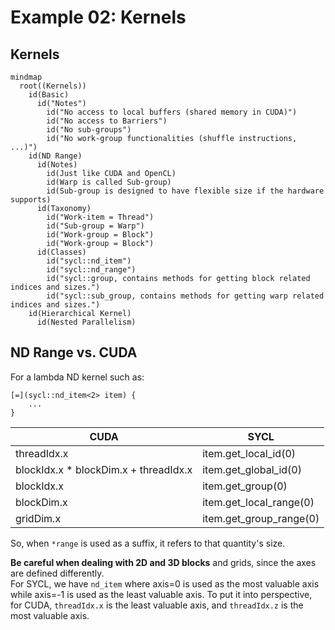 # Example 02: Kernels

## Kernels

```mermaid
mindmap
  root((Kernels))
    id(Basic)
      id("Notes")
        id("No access to local buffers (shared memory in CUDA)")
        id("No access to Barriers")
        id("No sub-groups")
        id("No work-group functionalities (shuffle instructions, ...)")
    id(ND Range)
      id(Notes)
        id(Just like CUDA and OpenCL)
        id(Warp is called Sub-group)
        id(Sub-group is designed to have flexible size if the hardware supports)
      id(Taxonomy)
        id("Work-item = Thread")
        id("Sub-group = Warp")
        id("Work-group = Block")
        id("Work-group = Block")
      id(Classes)
        id("sycl::nd_item")
        id("sycl::nd_range")
        id("sycl::group, contains methods for getting block related indices and sizes.")
        id("sycl::sub_group, contains methods for getting warp related indices and sizes.")
    id(Hierarchical Kernel)
      id(Nested Parallelism)

```

## ND Range vs. CUDA

For a lambda ND kernel such as:

```
[=](sycl::nd_item<2> item) {
    ...
}
```

| CUDA                                  | SYCL                    |
|---------------------------------------|-------------------------|
| threadIdx.x                           | item.get_local_id(0)    |
| blockIdx.x * blockDim.x + threadIdx.x | item.get_global_id(0)   |
| blockIdx.x                            | item.get_group(0)       |
| blockDim.x                            | item.get_local_range(0) |
| gridDim.x                             | item.get_group_range(0) |

So, when `*range` is used as a suffix, it refers to that quantity's size. 
  
**Be careful when dealing with 2D and 3D blocks** and grids, since the axes are defined differently.  
For SYCL, we have `nd_item` where axis=0 is used as the most valuable axis while axis=-1 is used as the least valuable
axis. To put it into perspective, for CUDA, `threadIdx.x` is the least valuable axis, and `threadIdx.z` is the most
valuable axis.

